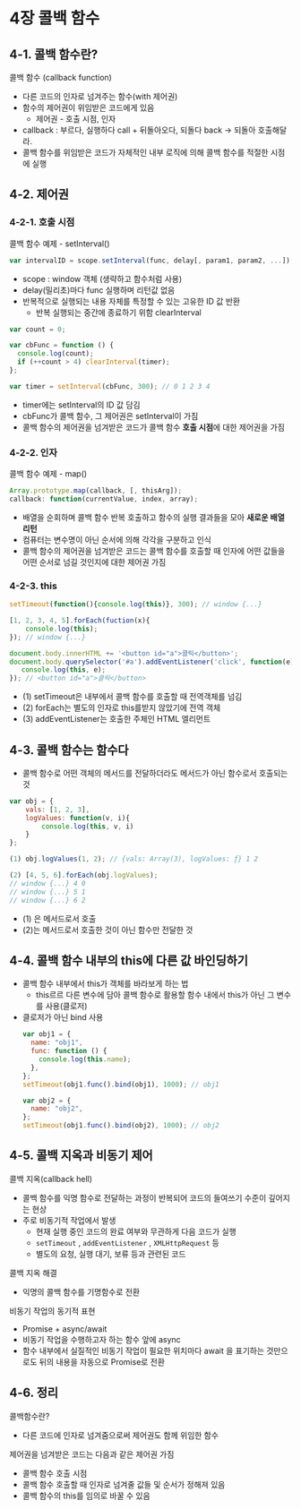 # 4장 콜백 함수

## 4-1. 콜백 함수란?

콜백 함수 (callback function)

- 다른 코드의 인자로 넘겨주는 함수(with 제어권)
- 함수의 제어권이 위임받은 코드에게 있음
  - 제어권 - 호출 시점, 인자
- callback : 부르다, 실행하다 call + 뒤돌아오다, 되돌다 back → 되돌아 호출해달라.
- 콜백 함수를 위임받은 코드가 자체적인 내부 로직에 의해 콜백 함수를 적절한 시점에 실행

## 4-2. 제어권

### 4-2-1. 호출 시점

콜백 함수 예제 - setInterval()

```jsx
var intervalID = scope.setInterval(func, delay[, param1, param2, ...]);
```

- scope : window 객체 (생략하고 함수처럼 사용)
- delay(밀리초)마다 func 실행하며 리턴값 없음
- 반복적으로 실행되는 내용 자체를 특정할 수 있는 고유한 ID 값 반환
  - 반복 실행되는 중간에 종료하기 위함 clearInterval

```jsx
var count = 0;

var cbFunc = function () {
  console.log(count);
  if (++count > 4) clearInterval(timer);
};

var timer = setInterval(cbFunc, 300); // 0 1 2 3 4
```

- timer에는 setInterval의 ID 값 담김
- cbFunc가 콜백 함수, 그 제어권은 setInterval이 가짐
- 콜백 함수의 제어권을 넘겨받은 코드가 콜백 함수 **호출 시점**에 대한 제어권을 가짐

### 4-2-2. 인자

콜백 함수 예제 - map()

```jsx
Array.prototype.map(callback, [, thisArg]);
callback: function(currentValue, index, array);
```

- 배열을 순회하며 콜백 함수 반복 호출하고 함수의 실행 결과들을 모아 **새로운 배열 리턴**
- 컴퓨터는 변수명이 아닌 순서에 의해 각각을 구분하고 인식
- 콜백 함수의 제어권을 넘겨받은 코드는 콜백 함수를 호출할 때 인자에 어떤 값들을 어떤 순서로 넘길 것인지에 대한 제어권 가짐

### 4-2-3. this

```jsx
setTimeout(function(){console.log(this)}, 300); // window {...}

[1, 2, 3, 4, 5].forEach(fuction(x){
    console.log(this);
}); // window {...}

document.body.innerHTML += '<button id="a">클릭</button>';
document.body.querySelector('#a').addEventListener('click', function(e){
   console.log(this, e);
}); // <button id="a">클릭</button>
```

- (1) setTimeout은 내부에서 콜백 함수를 호출할 때 전역객체를 넘김
- (2) forEach는 별도의 인자로 this를받지 않았기에 전역 객체
- (3) addEventListener는 호출한 주체인 HTML 엘리먼트

## 4-3. 콜백 함수는 함수다

- 콜백 함수로 어떤 객체의 메서드를 전달하더라도 메서드가 아닌 함수로서 호출되는 것

```jsx
var obj = {
    vals: [1, 2, 3],
    logValues: function(v, i){
        console.log(this, v, i)
    }
};

(1) obj.logValues(1, 2); // {vals: Array(3), logValues: ƒ} 1 2

(2) [4, 5, 6].forEach(obj.logValues);
// window {...} 4 0
// window {...} 5 1
// window {...} 6 2
```

- (1) 은 메서드로서 호출
- (2)는 메서드로서 호출한 것이 아닌 함수만 전달한 것

## 4-4. 콜백 함수 내부의 this에 다른 값 바인딩하기

- 콜백 함수 내부에서 this가 객체를 바라보게 하는 법
  - this르르 다른 변수에 담아 콜백 함수로 활용할 함수 내에서 this가 아닌 그 변수를 사용(클로저)
- 클로저가 아닌 bind 사용
  ```jsx
  var obj1 = {
    name: "obj1",
    func: function () {
      console.log(this.name);
    },
  };
  setTimeout(obj1.func().bind(obj1), 1000); // obj1

  var obj2 = {
    name: "obj2",
  };
  setTimeout(obj1.func().bind(obj2), 1000); // obj2
  ```

## 4-5. 콜백 지옥과 비동기 제어

콜백 지옥(callback hell)

- 콜백 함수를 익명 함수로 전달하는 과정이 반복되어 코드의 들여쓰기 수준이 깊어지는 현상
- 주로 비동기적 작업에서 발생
  - 현재 실행 중인 코드의 완료 여부와 무관하게 다음 코드가 실행
  - `setTimeout` , `addEventListener` , `XMLHttpRequest` 등
  - 별도의 요청, 실행 대기, 보류 등과 관련된 코드

콜백 지옥 해결

- 익명의 콜백 함수를 기명함수로 전환

비동기 작업의 동기적 표현

- Promise + async/await
- 비동기 작업을 수행하고자 하는 함수 앞에 async
- 함수 내부에서 실질적인 비동기 작업이 필요한 위치마다 await 을 표기하는 것만으로도 뒤의 내용을 자동으로 Promise로 전환

## 4-6. 정리

콜백함수란?

- 다른 코드에 인자로 넘겨줌으로써 제어권도 함께 위임한 함수

제어권을 넘겨받은 코드는 다음과 같은 제어권 가짐

- 콜백 함수 호출 시점
- 콜백 함수 호출할 때 인자로 넘겨줄 값들 및 순서가 정해져 있음
- 콜백 함수의 this를 임의로 바꿀 수 있음
